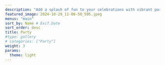 ```yaml
---
description: "Add a splash of fun to your celebrations with vibrant party henna! Our lively designs are perfect for all ages, bringing joy and creativity to every event, from birthdays to festivals."
featured_image: 2024-10-29_11-06-50_595.jpeg
menus: "main"
sort_by: Name # Exif.Date
sort_order: desc
title: Party
#type: gallery
# categories: ["Party"]
weight: 3
params:
  theme: light
---
```

